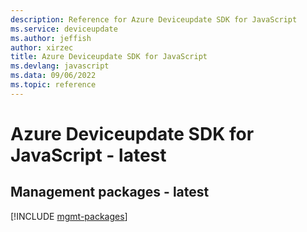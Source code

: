 ```yaml
---
description: Reference for Azure Deviceupdate SDK for JavaScript
ms.service: deviceupdate
ms.author: jeffish
author: xirzec
title: Azure Deviceupdate SDK for JavaScript
ms.devlang: javascript
ms.data: 09/06/2022
ms.topic: reference
---
```

# Azure Deviceupdate SDK for JavaScript - latest

## Management packages - latest
[!INCLUDE [mgmt-packages](deviceupdate-mgmt-index.md)]